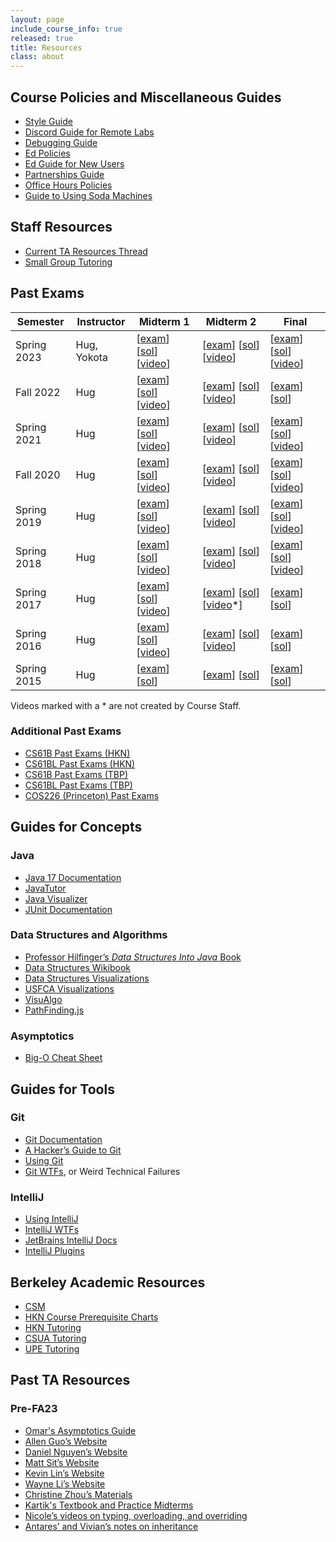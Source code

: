 ```yaml
---
layout: page
include_course_info: true
released: true
title: Resources
class: about
---
```


## Course Policies and Miscellaneous Guides

<!-- - [Beacon Guide](materials/guides/beacon-guide.html) -->
<!-- - [Gitbugs Guide](materials/guides/gitbugs) -->

- [Style Guide](materials/guides/style/index.md)
- [Discord Guide for Remote Labs](/materials/guides/discord/index.md)
- [Debugging Guide](/materials/guides/intellij/debugging/index.md)
- [Ed Policies](/materials/guides/ed/index.md)
- [Ed Guide for New Users](/materials/guides/ed/ed-guide.md)
- [Partnerships Guide](/materials/guides/partnerships/index.md)
- [Office Hours Policies](/materials/guides/oh/index.md)
- [Guide to Using Soda Machines](/materials/guides/soda-machines/index.md)

## Staff Resources

- [Current TA Resources Thread](https://edstem.org/us/courses/25759/discussion/2411082)
- [Small Group Tutoring](https://drive.google.com/drive/folders/1TpWQ77lcC8YmxWBIwsIxOMJTXDC0CWM_?usp=share_link)

## Past Exams

| **Semester** | **Instructor** | **Midterm 1**                                                                                                                                                                                                                                                                | **Midterm 2**                                                                                                                                                                                                                                                                  | **Final**                                                                                                                                                                                                                                                                      |
| ------------ | -------------- | ---------------------------------------------------------------------------------------------------------------------------------------------------------------------------------------------------------------------------------------------------------------------------- | ------------------------------------------------------------------------------------------------------------------------------------------------------------------------------------------------------------------------------------------------------------------------------ | ------------------------------------------------------------------------------------------------------------------------------------------------------------------------------------------------------------------------------------------------------------------------------ |
| Spring 2023  | Hug, Yokota    | [[exam](https://drive.google.com/file/d/14-IEeTJsYHvK6Ogyro4xcDT8KH_KbB9A/view?usp=sharing)] [[sol](https://drive.google.com/file/d/1IB3II-zbgUAlYMikmeSg0c-0uNi7rSnQ/view?usp=sharing)] [[video](https://www.youtube.com/playlist?list=PLnp31xXvnfRrKdxnh1E0IMy8bw8aDN10D)] | [[exam](https://drive.google.com/file/d/1zypNNO8rkaHFNd0zZm6X2WifXtY0yglk/view?usp=share_link)] [[sol](https://drive.google.com/file/d/1WrnceY7c5UnAPTDZbDdG8qaxR3iodiza/view?usp=share_link)] [[video](https://youtube.com/playlist?list=PLnp31xXvnfRrkobEjBTMhxLYBQ7i9qPp-)] | [[exam](https://drive.google.com/file/d/1HqkcadiXO8XcxT3Y1E_u6F2dQ2hX6dxY/view?usp=share_link)] [[sol](https://drive.google.com/file/d/19CKu7FpZmXrKasytgfSkiPm3VBfZMcqC/view?usp=share_link)] [[video](https://youtube.com/playlist?list=PLnp31xXvnfRpWcSvVJQNIDt6SH92_yGq2)] |
| Fall 2022    | Hug            | [[exam](https://drive.google.com/file/d/1Y7iOyo4pFS2x-2BLNtLShtZSgrk13aKl/view?usp=sharing)] [[sol](https://drive.google.com/file/d/1nxtpZZLtNfS3kYlUn2e8FukQipq140CU/view?usp=sharing)] [[video](https://www.youtube.com/playlist?list=PLnp31xXvnfRqIlfun5U1Cwyy5AHaf7Hve)] | [[exam](https://drive.google.com/file/d/1-pPuHGuw0anqwnLh3nc_8z2Alqqcnpi5/view?usp=sharing)] [[sol](https://drive.google.com/file/d/1EorWXul3vuZLpgpCkWUxFuOqn_Z5RaYP/view?usp=sharing)] [[video](https://www.youtube.com/playlist?list=PLnp31xXvnfRrt5CU5IAKUcpWpBS4nRpWU)]   | [[exam](https://drive.google.com/file/d/1LQ1Z6cki1dtPg5KGBYaKT53B9ZiPgvXt/view?usp=share_link)] [[sol](https://drive.google.com/file/d/18OqXS1qtv97nV1gUChcdb58HsMWphQYg/view?usp=share_link)]                                                                                 |
| Spring 2021  | Hug            | [[exam](https://drive.google.com/file/d/1S_Fyvyz50DFikHwMcOBcRuFGIZoQMmGK/view?usp=sharing)] [[sol](https://drive.google.com/file/d/1Kal-nMvoEGD-ijt26bjtnDbwrUTfIl_K/view?usp=sharing)] [[video](https://www.youtube.com/playlist?list=PLnp31xXvnfRrw4_M8SCLnr04yvqqJG0Ql)] | [[exam](https://drive.google.com/file/d/1VlxEIjd19mW8ftxozoPLWYhjBO_yDfia/view?usp=sharing)] [[sol](https://drive.google.com/file/d/1jqFbU5OyV6_7ttEwTxHeKvIi7cjmC13-/view?usp=sharing)] [[video](https://www.youtube.com/playlist?list=PLnp31xXvnfRq8_jPPPG18wgQcox4WbUa2)]   | [[exam](https://drive.google.com/file/d/17OByvIiASNi_JSzl-20Gawtxvsjopi0y/view?usp=sharing)] [[sol](https://drive.google.com/file/d/16kmm6B3OvQsIvPsPnCrNgiWeFeOJd8tk/view?usp=sharing)] [[video](https://youtube.com/playlist?list=PLnp31xXvnfRpBHtKGIEciBaTmUuI34Ey4)]       |
| Fall 2020    | Hug            | [[exam](https://drive.google.com/file/d/1uZBrjtJMZd1M5dFbyztC1KsACZSrAGBg/view?usp=sharing)] [[sol](https://drive.google.com/file/d/1sQFkLAorx7RRLnrVL9lYOcPSXh45QOyQ/view?usp=sharing)] [[video](https://www.youtube.com/playlist?list=PLnp31xXvnfRrNoNH3oqlZ5sKvqLLATVzt)] | [[exam](https://drive.google.com/file/d/1XiwxEwQs0tYdPOQUYZE8-MEzMH22OHrc/view?usp=sharing)] [[sol](https://drive.google.com/file/d/1HSuZJyBdn7UpKYvvMdbXG1WvZ3fYKvOt/view?usp=sharing)] [[video](https://www.youtube.com/playlist?list=PLnp31xXvnfRoXKhg_8VKas9uxhsry6Ow0)]   | [[exam](https://drive.google.com/file/d/1A1YPTJAsiVOQtIUiQgPFL6rM2T9oXntW/view?usp=sharing)] [[sol](https://drive.google.com/file/d/1nRrI0buwfZ-c9eAzVzKP3_MSfM0Nh5Fw/view?usp=sharing)] [[video](https://www.youtube.com/playlist?list=PLnp31xXvnfRrmHRhYGldDkTUulb54XQPJ)]   |
| Spring 2019  | Hug            | [[exam](https://drive.google.com/file/d/1kTHkeOf-TnvIsllJU5GRF-GjdMhuq_2L/view?usp=sharing)] [[sol](https://drive.google.com/file/d/14EBdd8SO_vt7oEBNJnK5EHB2DGtoBfbt/view?usp=sharing)] [[video](https://www.youtube.com/watch?v=ZdQfBR_Rahc)]                              | [[exam](https://drive.google.com/file/d/1yn4HBkf4f70LLS7Lu7J80DbcxXjn7bkJ/view?usp=sharing)] [[sol](https://drive.google.com/file/d/1mj6UodqxVgsR7YtU8bSi50FG_R9aYqzl/view?usp=sharing)] [[video](https://www.youtube.com/watch?v=UlLnJEJhJwY)]                                | [[exam](https://drive.google.com/file/d/1ADV5iN2OSxP8fHfaGvqlyT39QqncEdij/view?usp=sharing)] [[sol](https://drive.google.com/file/d/1Wu9X7czbBIAywTLoCcqx07-JF92iCeTi/view?usp=sharing)] [[video](https://www.youtube.com/watch?v=kavv3_Rk0Jc)]                                |
| Spring 2018  | Hug            | [[exam](https://drive.google.com/file/d/14yQDPQVcsWAG-QBPxlrX3N-YDRyR2c_C/view?usp=sharing)] [[sol](https://drive.google.com/file/d/1hnRfUh2ImLGqwOSS28hFUxnpZ_cjMaQT/view?usp=sharing)] [[video](https://www.youtube.com/playlist?list=PLnp31xXvnfRqAfvA4R9Oh09PstFymwCif)] | [[exam](https://drive.google.com/file/d/1Vo8p4vbOGt7eY5TtalvAEnk4ignpTVvm/view?usp=sharing)] [[sol](https://drive.google.com/file/d/1LIyFXwHYCWXNqIgKTsTyKiOYnB79_ykk/view?usp=sharing)] [[video](https://www.youtube.com/watch?v=nMZn4EV0gGw)]                                | [[exam](https://drive.google.com/file/d/1_hrx4pAevtEVVxtNUoMZ3uZB32D1MOUC/view?usp=sharing)] [[sol](https://drive.google.com/file/d/1lmjGHJy3bAfxKOMtTt53Y4S_3RzjAmh9/view?usp=sharing)] [[video](https://www.youtube.com/watch?v=XJuPjSbexWM)]                                |
| Spring 2017  | Hug            | [[exam](https://drive.google.com/file/d/12KqULT9XIb3KHQqOdGQprsKELYTrAXN5/view?usp=sharing)] [[sol](https://drive.google.com/file/d/15Vnd9z34Wlp-D9boc4ZezgpyH_ul65qZ/view?usp=sharing)] [[video](https://www.youtube.com/playlist?list=PLnp31xXvnfRr58vXF7T9I2HZ1LrVlxCtG)] | [[exam](https://drive.google.com/file/d/1yWyRp7QTizspTp9dsKz5yxE6bSf9YUIi/view?usp=sharing)] [[sol](https://drive.google.com/file/d/1b99XARlZxg3NMfeSAVt2yzDzwSEcASq3/view?usp=sharing)] [[video](https://www.youtube.com/playlist?list=PLv24fkNrbcYh4GP5vkLsw0lpb6w6PpDfN)\*] | [[exam](https://drive.google.com/file/d/1bQwnCZ16mv8dhFqfKT6Q95k19zzMS9GN/view?usp=sharing)] [[sol](https://drive.google.com/file/d/1p2pI8h8f9hqFDHDmJvCU_m-EClb2gF8j/view?usp=sharing)]                                                                                       |
| Spring 2016  | Hug            | [[exam](https://drive.google.com/file/d/1ooKS9xu6ojQ926axtwdsHM5vbBUh3ylh/view?usp=sharing)] [[sol](https://drive.google.com/file/d/1JSJDTtwwj5VaV6u35XQ55ZjPMlKsZdXi/view?usp=sharing)] [[video](https://www.youtube.com/playlist?list=PLnp31xXvnfRqr2CeonDd5-IYCLLexOnc-)] | [[exam](https://drive.google.com/file/d/1GuTG5O-2SSudWgm47rIi4orkmmpU4Apa/view?usp=share_link)] [[sol](https://drive.google.com/file/d/1KXLkjx1e8QPiu-waBJFwmcT5IToMHQK5/view?usp=sharing)] [[video](https://www.youtube.com/watch?v=rciRgoiJVGY)]                             | [[exam](https://drive.google.com/file/d/1Ta5ubPr7LThYI21nI-wxcFKtH3FDZa5S/view?usp=sharing)] [[sol](https://drive.google.com/file/d/1yVkqsnEyEJlN34IwahG1QsuUomCyifFJ/view?usp=sharing)]                                                                                       |
| Spring 2015  | Hug            | [[exam](https://drive.google.com/file/d/1nMt8j8oWn0JWOzud6UCNrlg8ozexG-XQ/view?usp=sharing)] [[sol](https://drive.google.com/file/d/1e8Mk1PBRWiKYGdBoauemZ4LTvv0F_MEE/view?usp=sharing)]                                                                                     | [[exam](https://drive.google.com/file/d/1uE1QlF4YguWVp8m8UJ97R2xPC4b1NnQ5/view?usp=sharing)] [[sol](https://drive.google.com/file/d/1IYt4VbzdX4dTekh6cYAC8tigpJ_LgljV/view?usp=sharing)]                                                                                       | [[exam](https://drive.google.com/file/d/1KWp6A4QwPCTTnrSe6U9esjt_yqwpfmne/view?usp=sharing)] [[sol](https://drive.google.com/file/d/1EedyBzOq87mc3DzWlY5LydVkC2QO8ufq/view?usp=sharing)]                                                                                       |

Videos marked with a \* are not created by Course Staff.

### Additional Past Exams

- [CS61B Past Exams (HKN)](https://hkn.eecs.berkeley.edu/exams/course/cs/61b)
- [CS61BL Past Exams (HKN)](https://hkn.eecs.berkeley.edu/exams/course/cs/61bl)
- [CS61B Past Exams (TBP)](https://tbp.berkeley.edu/courses/cs/61B/)
- [CS61BL Past Exams (TBP)](https://tbp.berkeley.edu/courses/cs/61BL/)
- [COS226 (Princeton) Past Exams](http://www.cs.princeton.edu/courses/archive/fall13/cos226/exams.php)

## Guides for Concepts

### Java

- [Java 17 Documentation](https://docs.oracle.com/en/java/javase/17/docs/api/)
- [JavaTutor](http://www.pythontutor.com/java.html#mode=edit)
- [Java Visualizer](http://cscircles.cemc.uwaterloo.ca/java_visualize/)
- [JUnit Documentation](http://junit.org/)

### Data Structures and Algorithms

- [Professor Hilfinger’s _Data Structures Into Java_ Book](http://www-inst.eecs.berkeley.edu/~cs61b/fa14/book2/data-structures.pdf)
- [Data Structures Wikibook](http://en.wikibooks.org/wiki/Data_Structures)
- [Data Structures Visualizations](http://www.cs.usfca.edu/~galles/visualization/Algorithms.html)
- [USFCA Visualizations](http://www.cs.usfca.edu/~galles/visualization/Algorithms.html)
- [VisuAlgo](https://visualgo.net/en)
- [PathFinding.js](https://qiao.github.io/PathFinding.js/visual/)

### Asymptotics

- [Big-O Cheat Sheet](http://bigocheatsheet.com/)

## Guides for Tools

### Git

- [Git Documentation](http://git-scm.com/doc)
- [A Hacker’s Guide to Git](https://wildlyinaccurate.com/a-hackers-guide-to-git/)
- [Using Git](/materials/guides/git/index.md)
- [Git WTFs](/materials/guides/git/wtfs/index.md), or Weird Technical Failures

### IntelliJ

- [Using IntelliJ](/materials/guides/intellij/index.md)
- [IntelliJ WTFs](/materials/guides/intellij/wtfs/index.md)
- [JetBrains IntelliJ Docs](https://www.jetbrains.com/help/idea/getting-started.html)
- [IntelliJ Plugins](/materials/guides/intellij/plugin/index.md)

## Berkeley Academic Resources

- [CSM](https://scheduler.csmentors.org/#/)
- [HKN Course Prerequisite Charts](https://hkn.eecs.berkeley.edu/courseguides)
- [HKN Tutoring](https://hkn.eecs.berkeley.edu/tutor)
- [CSUA Tutoring](https://www.csua.berkeley.edu/officers/)
- [UPE Tutoring](https://upe.berkeley.edu/officehours/)

## Past TA Resources

### Pre-FA23

- [Omar's Asymptotics Guide](materials/guides/asymptotics.md)
- [Allen Guo’s Website](http://aguo.us/cs61b/)
- [Daniel Nguyen’s Website](http://danielnguyen.io/cs61b/)
- [Matt Sit’s Website](https://mattsit.github.io/cs61b)
- [Kevin Lin’s Website](http://kevinl.info/cs61b)
- [Wayne Li’s Website](https://wayne-li2.github.io/sp18-cs61b)
- [Christine Zhou’s Materials](http://tinyurl.com/cs61b-christine-zhou)
- [Kartik's Textbook and Practice Midterms](http://kartikkapur.com/61B.html)
- [Nicole’s videos on typing, overloading, and overriding](https://www.youtube.com/playlist?list=PLEdR-EJ6X7NrMIEgC1chCWUUvmU0j5ftZ)
- [Antares’ and Vivian’s notes on inheritance](https://drive.google.com/file/d/1lsSW3vrN7-x8SwsHqjfjDbAkyY0c_uv_/view?usp=sharing)
